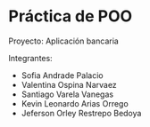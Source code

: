 # Práctica de POO

Proyecto: Aplicación bancaria


Integrantes:
- Sofia Andrade Palacio
- Valentina Ospina Narvaez
- Santiago Varela Vanegas
- Kevin Leonardo Arias Orrego
- Jeferson Orley Restrepo Bedoya


